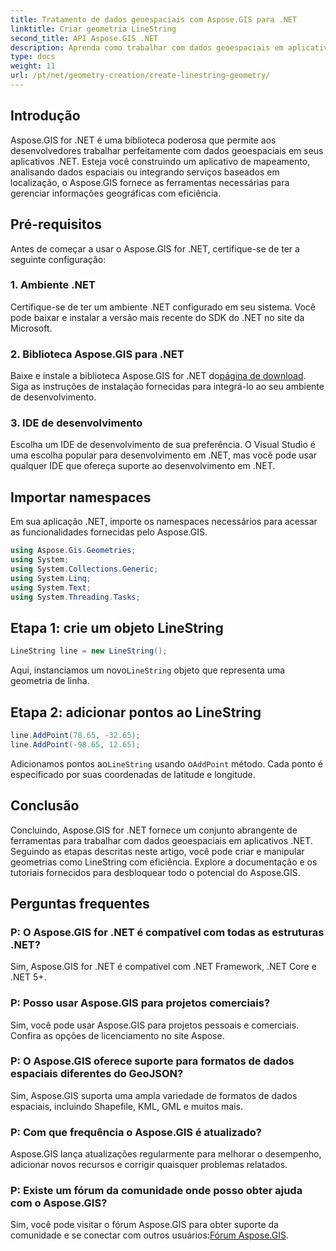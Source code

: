 ```yaml
---
title: Tratamento de dados geoespaciais com Aspose.GIS para .NET
linktitle: Criar geometria LineString
second_title: API Aspose.GIS .NET
description: Aprenda como trabalhar com dados geoespaciais em aplicativos .NET usando Aspose.GIS for .NET. Crie, analise e visualize mapas sem esforço.
type: docs
weight: 11
url: /pt/net/geometry-creation/create-linestring-geometry/
---
```

## Introdução
Aspose.GIS for .NET é uma biblioteca poderosa que permite aos desenvolvedores trabalhar perfeitamente com dados geoespaciais em seus aplicativos .NET. Esteja você construindo um aplicativo de mapeamento, analisando dados espaciais ou integrando serviços baseados em localização, o Aspose.GIS fornece as ferramentas necessárias para gerenciar informações geográficas com eficiência.
## Pré-requisitos
Antes de começar a usar o Aspose.GIS for .NET, certifique-se de ter a seguinte configuração:
### 1. Ambiente .NET
Certifique-se de ter um ambiente .NET configurado em seu sistema. Você pode baixar e instalar a versão mais recente do SDK do .NET no site da Microsoft.
### 2. Biblioteca Aspose.GIS para .NET
 Baixe e instale a biblioteca Aspose.GIS for .NET do[página de download](https://releases.aspose.com/gis/net/). Siga as instruções de instalação fornecidas para integrá-lo ao seu ambiente de desenvolvimento.
### 3. IDE de desenvolvimento
Escolha um IDE de desenvolvimento de sua preferência. O Visual Studio é uma escolha popular para desenvolvimento em .NET, mas você pode usar qualquer IDE que ofereça suporte ao desenvolvimento em .NET.

## Importar namespaces
Em sua aplicação .NET, importe os namespaces necessários para acessar as funcionalidades fornecidas pelo Aspose.GIS.

```csharp
using Aspose.Gis.Geometries;
using System;
using System.Collections.Generic;
using System.Linq;
using System.Text;
using System.Threading.Tasks;
```
## Etapa 1: crie um objeto LineString
```csharp
LineString line = new LineString();
```
 Aqui, instanciamos um novo`LineString` objeto que representa uma geometria de linha.
## Etapa 2: adicionar pontos ao LineString
```csharp
line.AddPoint(78.65, -32.65);
line.AddPoint(-98.65, 12.65);
```
 Adicionamos pontos ao`LineString` usando o`AddPoint` método. Cada ponto é especificado por suas coordenadas de latitude e longitude.

## Conclusão
Concluindo, Aspose.GIS for .NET fornece um conjunto abrangente de ferramentas para trabalhar com dados geoespaciais em aplicativos .NET. Seguindo as etapas descritas neste artigo, você pode criar e manipular geometrias como LineString com eficiência. Explore a documentação e os tutoriais fornecidos para desbloquear todo o potencial do Aspose.GIS.
## Perguntas frequentes
### P: O Aspose.GIS for .NET é compatível com todas as estruturas .NET?
Sim, Aspose.GIS for .NET é compatível com .NET Framework, .NET Core e .NET 5+.
### P: Posso usar Aspose.GIS para projetos comerciais?
Sim, você pode usar Aspose.GIS para projetos pessoais e comerciais. Confira as opções de licenciamento no site Aspose.
### P: O Aspose.GIS oferece suporte para formatos de dados espaciais diferentes do GeoJSON?
Sim, Aspose.GIS suporta uma ampla variedade de formatos de dados espaciais, incluindo Shapefile, KML, GML e muitos mais.
### P: Com que frequência o Aspose.GIS é atualizado?
Aspose.GIS lança atualizações regularmente para melhorar o desempenho, adicionar novos recursos e corrigir quaisquer problemas relatados.
### P: Existe um fórum da comunidade onde posso obter ajuda com o Aspose.GIS?
 Sim, você pode visitar o fórum Aspose.GIS para obter suporte da comunidade e se conectar com outros usuários:[Fórum Aspose.GIS](https://forum.aspose.com/c/gis/33).